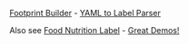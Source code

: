 [Footprint Builder](../) - [YAML to Label Parser](./)

Also see [Food Nutrition Label](https://github.com/nutritionix/nutrition-label?tab=readme-ov-file) - [Great Demos!](https://dev2.nutritionix.com/html/label-jquery-plugin/demo/2018-version/demo.html)

